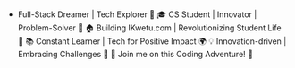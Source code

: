 - Full-Stack Dreamer | Tech Explorer 🌌
🎓 CS Student | Innovator | Problem-Solver 🧠
🏠 Building IKwetu.com | Revolutionizing Student Life 🎉
📚 Constant Learner | Tech for Positive Impact 🌍
💡 Innovation-driven | Embracing Challenges 💪
🌟 Join me on this Coding Adventure! 🌟

<!---
DevRein/DevRein is a ✨ special ✨ repository because its `README.md` (this file) appears on your GitHub profile.
You can click the Preview link to take a look at your changes.
--->
